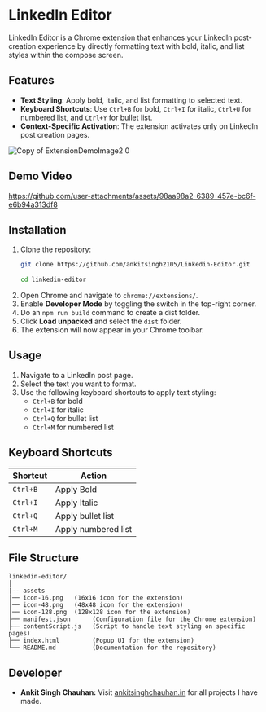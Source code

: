 # LinkedIn Editor  

LinkedIn Editor is a Chrome extension that enhances your LinkedIn post-creation experience by directly formatting text with bold, italic, and list styles within the compose screen.  

## Features  
- **Text Styling**: Apply bold, italic, and list formatting to selected text.  
- **Keyboard Shortcuts**: Use `Ctrl+B` for bold, `Ctrl+I` for italic, `Ctrl+U` for numbered list, and `Ctrl+Y` for bullet list.  
- **Context-Specific Activation**: The extension activates only on LinkedIn post creation pages.
  
![Copy of ExtensionDemoImage2 0](https://github.com/user-attachments/assets/a702dbfa-2b00-4aa3-a9a7-734db1baf323)

## Demo Video

https://github.com/user-attachments/assets/98aa98a2-6389-457e-bc6f-e6b94a313df8


## Installation  
1. Clone the repository:  
   ```bash
   git clone https://github.com/ankitsingh2105/Linkedin-Editor.git
     
   cd linkedin-editor  

2. Open Chrome and navigate to `chrome://extensions/`.  
3. Enable **Developer Mode** by toggling the switch in the top-right corner.
4. Do an `npm run build` command to create a dist folder.
5. Click **Load unpacked** and select the `dist` folder.  
6. The extension will now appear in your Chrome toolbar.  

## Usage  
1. Navigate to a LinkedIn post page.  
2. Select the text you want to format.  
3. Use the following keyboard shortcuts to apply text styling:  
   - `Ctrl+B` for bold  
   - `Ctrl+I` for italic  
   - `Ctrl+Q` for bullet list   
   - `Ctrl+M` for numbered list  



## Keyboard Shortcuts  
| Shortcut | Action          |  
|----------|-----------------|  
| `Ctrl+B` | Apply Bold       |  
| `Ctrl+I` | Apply Italic     |  
| `Ctrl+Q` | Apply  bullet list  |  
| `Ctrl+M` | Apply  numbered list  |  


## File Structure  
```plaintext
linkedin-editor/
│
|-- assets
│── icon-16.png   (16x16 icon for the extension)  
│── icon-48.png   (48x48 icon for the extension)  
│── icon-128.png  (128x128 icon for the extension)  
├── manifest.json      (Configuration file for the Chrome extension)  
├── contentScript.js   (Script to handle text styling on specific pages)  
├── index.html         (Popup UI for the extension)  
└── README.md          (Documentation for the repository)

```

## Developer
- **Ankit Singh Chauhan:** Visit [ankitsinghchauhan.in](https://ankitsinghchauhan.in) for all projects I have made. 
